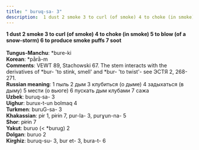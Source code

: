```yaml
---
title: " buruq-sa- 3"
description:  1 dust 2 smoke 3 to curl (of smoke) 4 to choke (in smoke) 5 to blow (of a snow-storm) 6 to produce smoke puffs 7 soot
---
```

<strong> 1 dust 2 smoke 3 to curl (of smoke) 4 to choke (in smoke) 5 to blow (of a snow-storm) 6 to produce smoke puffs 7 soot</strong><br><br>
<strong>Tungus-Manchu</strong>:  *bure-ki<br>
<strong>Korean</strong>:  *pằrằ-m<br>
<strong>Comments</strong>:  VEWT 89, Stachowski 67. The stem interacts with the derivatives of *bur- 'to stink, smell' and *bur- 'to twist'- see ЭСТЯ 2, 268-271.<br>
<strong>Russian meaning</strong>:  1 пыль 2 дым 3 клубиться (о дыме) 4 задыхаться (в дыму) 5 мести (о вьюге) 6 пускать дым клубами 7 сажа<br>
<strong>Uzbek</strong>:  buruq-sa- 3<br>
<strong>Uighur</strong>:  burux-t-un bolmaq 4<br>
<strong>Turkmen</strong>:  buruG-sa- 3<br>
<strong>Khakassian</strong>:  pɨr 1, pɨrɨn 7, pur-la- 3, purɣun-na- 5<br>
<strong>Shor</strong>:  pɨrɨn 7<br>
<strong>Yakut</strong>:  buruo (< *burug) 2<br>
<strong>Dolgan</strong>:  buruo 2<br>
<strong>Kirghiz</strong>:  buruq-su- 3, bur et- 3, bura-t- 6<br>


